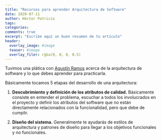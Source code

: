 ```yaml
---
title: "Recursos para aprender Arquitectura de Software"
date: 2020-07-11
author: Héctor Patricio
tags:
categories: 
comments: true
excerpt: "Escribe aquí un buen resumen de tu artículo"
header:
  overlay_image: #image
  teaser: #image
  overlay_filer: rgba(0, 0, 0, 0.5)
---
```


Tuvimos una plática con [Agustín Ramos](https://twitter.com/machinesareus) acerca de la arquitectura de software y lo que debes aprender para practicarla.

Básicamente tocamos 5 etapas del desarrollo de una arquitectura:

1. **Descubrimiento y definición de los atributos de calidad.** Básicamente consiste en entender el problema, escuchar a todos los involucrados en el proyecto y definir los atributos del software que no están directamente relacionados con la funcionalidad, pero que debe de cumplir.

2. **Diseño del sistema.** Generalmente te ayudarás de estilos de arquitectura y patrones de diseño para llegar a los objetivos funcionales y no funcionales.